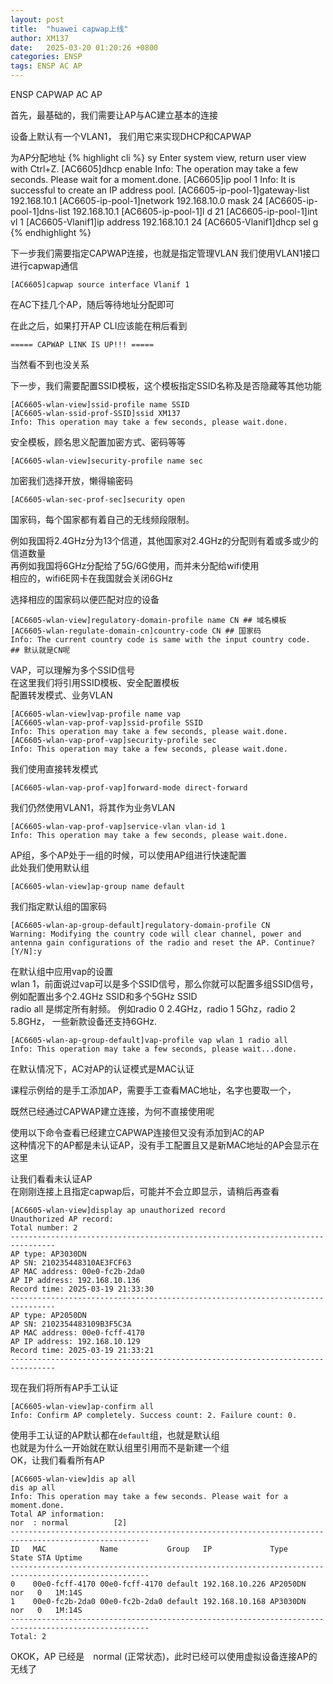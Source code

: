 ```yaml
---
layout: post
title:  "huawei capwap上线"
author: XM137
date:   2025-03-20 01:20:26 +0800
categories: ENSP
tags: ENSP AC AP
---
```


ENSP CAPWAP AC AP

首先，最基础的，我们需要让AP与AC建立基本的连接

设备上默认有一个VLAN1，
我们用它来实现DHCP和CAPWAP


为AP分配地址
{% highlight cli %}
<AC6605>sy
Enter system view, return user view with Ctrl+Z.
[AC6605]dhcp enable 
Info: The operation may take a few seconds. Please wait for a moment.done.
[AC6605]ip pool 1
Info: It is successful to create an IP address pool.
[AC6605-ip-pool-1]gateway-list 192.168.10.1
[AC6605-ip-pool-1]network 192.168.10.0 mask 24
[AC6605-ip-pool-1]dns-list 192.168.10.1
[AC6605-ip-pool-1]l d 21
[AC6605-ip-pool-1]int vl 1
[AC6605-Vlanif1]ip address 192.168.10.1 24
[AC6605-Vlanif1]dhcp sel g
{% endhighlight %}

下一步我们需要指定CAPWAP连接，也就是指定管理VLAN
我们使用VLAN1接口进行capwap通信
```CLI
[AC6605]capwap source interface Vlanif 1
```

在AC下挂几个AP，随后等待地址分配即可

在此之后，如果打开AP CLI应该能在稍后看到
```CLI
===== CAPWAP LINK IS UP!!! =====
```
当然看不到也没关系

下一步，我们需要配置SSID模板，这个模板指定SSID名称及是否隐藏等其他功能
```CLI
[AC6605-wlan-view]ssid-profile name SSID
[AC6605-wlan-ssid-prof-SSID]ssid XM137
Info: This operation may take a few seconds, please wait.done.
```

安全模板，顾名思义配置加密方式、密码等等
```CLI
[AC6605-wlan-view]security-profile name sec
```
加密我们选择开放，懒得输密码
```CLI
[AC6605-wlan-sec-prof-sec]security open 
```

国家码，每个国家都有着自己的无线频段限制。

例如我国将2.4GHz分为13个信道，其他国家对2.4GHz的分配则有着或多或少的信道数量<br>
再例如我国将6GHz分配给了5G/6G使用，而并未分配给wifi使用<br>
相应的，wifi6E网卡在我国就会关闭6GHz

选择相应的国家码以便匹配对应的设备
```CLI
[AC6605-wlan-view]regulatory-domain-profile name CN ## 域名模板
[AC6605-wlan-regulate-domain-cn]country-code CN ## 国家码
Info: The current country code is same with the input country code.
## 默认就是CN呢
```

VAP，可以理解为多个SSID信号<br>
在这里我们将引用SSID模板、安全配置模板<br>
配置转发模式、业务VLAN
```CLI
[AC6605-wlan-view]vap-profile name vap
[AC6605-wlan-vap-prof-vap]ssid-profile SSID
Info: This operation may take a few seconds, please wait.done.
[AC6605-wlan-vap-prof-vap]security-profile sec
Info: This operation may take a few seconds, please wait.done.
```

我们使用直接转发模式
```CLI
[AC6605-wlan-vap-prof-vap]forward-mode direct-forward
```
我们仍然使用VLAN1，将其作为业务VLAN
```CLI
[AC6605-wlan-vap-prof-vap]service-vlan vlan-id 1
Info: This operation may take a few seconds, please wait.done.
```

AP组，多个AP处于一组的时候，可以使用AP组进行快速配置<br>
此处我们使用默认组
```CLI
[AC6605-wlan-view]ap-group name default
```

我们指定默认组的国家码
```CLI
[AC6605-wlan-ap-group-default]regulatory-domain-profile CN
Warning: Modifying the country code will clear channel, power and antenna gain configurations of the radio and reset the AP. Continue?[Y/N]:y
```

在默认组中应用vap的设置<br>
wlan 1，前面说过vap可以是多个SSID信号，那么你就可以配置多组SSID信号，
例如配置出多个2.4GHz SSID和多个5GHz SSID<br>
radio all 是绑定所有射频。
例如radio 0 2.4GHz，radio 1 5Ghz，radio 2 5.8GHz，
一些新款设备还支持6GHz.
```CLI
[AC6605-wlan-ap-group-default]vap-profile vap wlan 1 radio all 
Info: This operation may take a few seconds, please wait...done.
```


在默认情况下，AC对AP的认证模式是MAC认证

课程示例给的是手工添加AP，需要手工查看MAC地址，名字也要取一个，

既然已经通过CAPWAP建立连接，为何不直接使用呢

使用以下命令查看已经建立CAPWAP连接但又没有添加到AC的AP<br>
这种情况下的AP都是未认证AP，没有手工配置且又是新MAC地址的AP会显示在这里

让我们看看未认证AP<br>
在刚刚连接上且指定capwap后，可能并不会立即显示，请稍后再查看
```CLI
[AC6605-wlan-view]display ap unauthorized record
Unauthorized AP record:
Total number: 2
--------------------------------------------------------------------------------
AP type: AP3030DN
AP SN: 210235448310AE3FCF63
AP MAC address: 00e0-fc2b-2da0
AP IP address: 192.168.10.136
Record time: 2025-03-19 21:33:30
--------------------------------------------------------------------------------
AP type: AP2050DN
AP SN: 2102354483109B3F5C3A
AP MAC address: 00e0-fcff-4170
AP IP address: 192.168.10.129
Record time: 2025-03-19 21:33:21
--------------------------------------------------------------------------------
```


现在我们将所有AP手工认证
```CLI
[AC6605-wlan-view]ap-confirm all
Info: Confirm AP completely. Success count: 2. Failure count: 0.
```
使用手工认证的AP默认都在`default`组，也就是默认组<br>
也就是为什么一开始就在默认组里引用而不是新建一个组<br>
OK，让我们看看所有AP
```CLI
[AC6605-wlan-view]dis ap all
dis ap all
Info: This operation may take a few seconds. Please wait for a moment.done.
Total AP information:
nor  : normal          [2]
-----------------------------------------------------------------------------------------------------
ID   MAC            Name           Group   IP             Type            State STA Uptime
-----------------------------------------------------------------------------------------------------
0    00e0-fcff-4170 00e0-fcff-4170 default 192.168.10.226 AP2050DN        nor   0   1M:14S
1    00e0-fc2b-2da0 00e0-fc2b-2da0 default 192.168.10.168 AP3030DN        nor   0   1M:14S
-----------------------------------------------------------------------------------------------------
Total: 2
```

OKOK，AP 已经是　normal (正常状态)，此时已经可以使用虚拟设备连接AP的无线了
